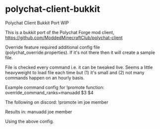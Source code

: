 # polychat-client-bukkit
Polychat Client Bukkit Port WIP

This is a bukkit port of the Polychat Forge mod client, https://github.com/ModdedMinecraftClub/polychat-client

Override feature required additional config file (polychat_override.properties). If it's not there then it will create a sample file.

File is checked every command i.e. it can be tweaked live. Seems a little heavyweight to load file each time but (1) it's small and (2) not many commands happen on an hourly basis.

Example command config for !promote function:
  override_command_ranks=manuadd $3 $4

The following on discord:
  !promote im joe member

Results in:
  manuadd joe member

Using the above config.
